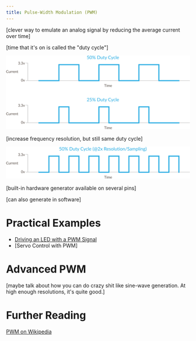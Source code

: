 ```yaml
---
title: Pulse-Width Modulation (PWM)
---
```


[clever way to emulate an analog signal by reducing the average current over time]

[time that it's on is called the "duty cycle"]

![50% and 25% Duty Cycle](PWM_50p_v_25p_DutyCycle.svg)

[increase frequency resolution, but still same duty cycle]

![50% Duty Cycle @2x frequency resolution](PWM_50p_2xRes_DutyCycle.svg)


[built-in hardware generator available on several pins]

[can also generate in software]

# Practical Examples

* [Driving an LED with a PWM Signal](../../../../../Hardware/Circuits/LEDs/Driving_w_PWM)
* [Servo Control with PWM]

# Advanced PWM

[maybe talk about how you can do crazy shit like sine-wave generation. At high enough resolutions, it's quite good.]

# Further Reading

[PWM on Wikipedia](https://www.wikiwand.com/en/Pulse-width_modulation)


